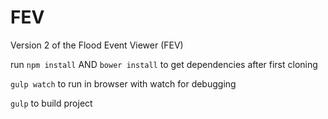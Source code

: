 # FEV
Version 2 of the Flood Event Viewer (FEV)

run `npm install` AND `bower install` to get dependencies after first cloning

`gulp watch` to run in browser with watch for debugging

`gulp` to build project
